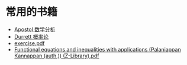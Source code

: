 # 常用的书籍

- [Apostol 数学分析](/Book/数学分析（美）Apostol.pdf)
- [Durrett 概率论](/Book/PTE5_011119.pdf)
- [exercise.pdf](/Book/exercises.pdf)
- [Functional equations and inequalities with applications (Palaniappan Kannappan (auth.)) (Z-Library).pdf](/Book/Functional%20equations%20and%20inequalities%20with%20applications%20(Palaniappan%20Kannappan%20(auth.))%20(Z-Library).pdf)